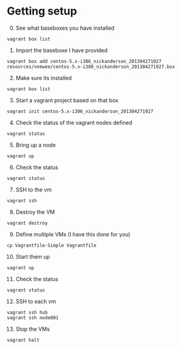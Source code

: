 # Getting setup
0. See what baseboxes you have installed
````
vagrant box list
````

1. Import the baseboxe I have provided
````
vagrant box add centos-5.x-i386_nickanderson_201304271927 resources/veewee/centos-5.x-i386_nickanderson_201304271927.box
````

2. Make sure its installed
````
vagrant box list
````

3. Start a vagrant project based on that box
````
vagrant init centos-5.x-i386_nickanderson_201304271927
````

4. Check the status of the vagrant nodes defined
````
vagrant status
````

5. Bring up a node
````
vagrant up
````

6. Check the status
````
vagrant status
````

7. SSH to the vm
````
vagrant ssh
````

8. Destroy the VM
````
vagrant destroy
````

9. Define multiple VMs (I have this done for you)
````
cp Vagrantfile-Simple Vagrantfile
````

10. Start them up
````
vagrant up
````

11. Check the status
````
vagrant status
````

12. SSH to each vm
````
vagrant ssh hub
vagrant ssh node001
````

13. Stop the VMs
````
vagrant halt
````

